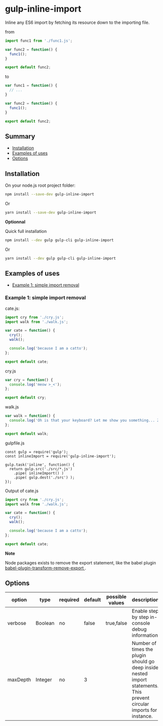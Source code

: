 # gulp-inline-import

Inline any ES6 import by fetching its resource down to the importing file.

from

```javascript
import func1 from './func1.js';

var func2 = function() {
  func1();
}

export default func2;
```

to

```javascript
var func1 = function() {
  // ...
}

var func2 = function() {
  func1();
}

export default func2;
```

## Summary

- [Installation](#installation)
- [Examples of uses](#examples-of-uses)
- [Options](#options)

## Installation

On your node.js root project folder:

```bash
npm install --save-dev gulp-inline-import
```
Or

```bash
yarn install --save-dev gulp-inline-import
```

**Optionnal**

Quick full installation

```bash
npm install --dev gulp gulp-cli gulp-inline-import
```

Or

```bash
yarn install --dev gulp gulp-cli gulp-inline-import
```

## Examples of uses

- [Example 1: simple import removal](#example-1-simple-import-removal)

### Example 1: simple import removal

cate.js:

```javascript
import cry from './cry.js';
import walk from './walk.js';

var cate = function() {
  cry();
  walk();

  console.log('because I am a catto');
};

export default cate;
```

cry.js

```javascript
var cry = function() {
  console.log('meow >_<');
};

export default cry;
```

walk.js

```javascript
var walk = function() {
  console.log('Oh is that your keyboard? Let me show you something... Zzz...');
};

export default walk;
```

gulpfile.js

```
const gulp = require('gulp');
const inlineImport = require('gulp-inline-import');

gulp.task('inline', function() {
  return gulp.src('./src/*.js')
    .pipe( inlineImport() )
    .pipe( gulp.dest('./src') );
});
```

Output of cate.js

```javascript
import cry from './cry.js';
import walk from './walk.js';

var cate = function() {
  cry();
  walk();

  console.log('because I am a catto');
};

export default cate;
```

**Note**

Node packages exists to remove the export statement, like the babel plugin [babel-plugin-transform-remove-export
](https://www.npmjs.com/package/babel-plugin-transform-remove-export).

## Options

| option   | type    | required | default | possible values | description                                                                                                            |
|----------|---------|----------|---------|-----------------|------------------------------------------------------------------------------------------------------------------------|
| verbose  | Boolean | no       | false   | true,false      | Enable step by step in-console debug information                                                                       |
| maxDepth | Integer | no       | 3       |                 | Number of times the plugin should go deep inside nested import statements. This prevent circular imports for instance. |